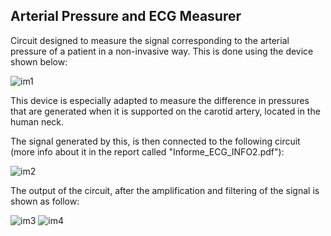 ## Arterial Pressure and ECG Measurer

Circuit designed to measure the signal corresponding to the arterial pressure of a patient in a non-invasive way. This is done using the device shown below:

![im1](https://user-images.githubusercontent.com/41343686/141181738-684574ff-0016-4c50-92f4-1910354ed24d.jpg)

This device is especially adapted to measure the difference in pressures that are generated when it is supported on the carotid artery, located in the human neck.

The signal generated by this, is then connected to the following circuit (more info about it in the report called "Informe_ECG_INFO2.pdf"):

![im2](https://user-images.githubusercontent.com/41343686/141181271-aa2f3d74-0d46-4795-bf81-79e924bd841a.jpg)

The output of the circuit, after the amplification and filtering of the signal is shown as follow:

![im3](https://user-images.githubusercontent.com/41343686/141181277-997f76ad-5382-41ee-b112-6e2389a96d5a.jpg) ![im4](https://user-images.githubusercontent.com/41343686/141181284-b31b9586-b177-4952-bf85-338dcb0fa384.jpg)
